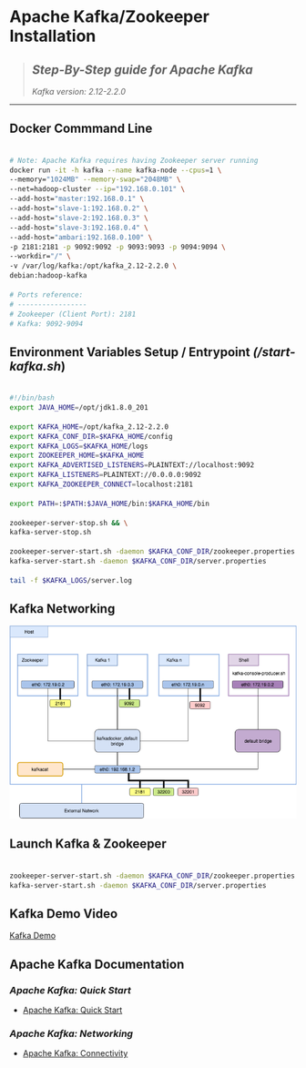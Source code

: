 # Apache Kafka/Zookeeper Installation

> ## *Step-By-Step guide for Apache Kafka*
>
> *Kafka version: 2.12-2.2.0*

---

## Docker Commmand Line

```bash

# Note: Apache Kafka requires having Zookeeper server running
docker run -it -h kafka --name kafka-node --cpus=1 \
--memory="1024MB" --memory-swap="2048MB" \
--net=hadoop-cluster --ip="192.168.0.101" \
--add-host="master:192.168.0.1" \
--add-host="slave-1:192.168.0.2" \
--add-host="slave-2:192.168.0.3" \
--add-host="slave-3:192.168.0.4" \
--add-host="ambari:192.168.0.100" \
-p 2181:2181 -p 9092:9092 -p 9093:9093 -p 9094:9094 \
--workdir="/" \
-v /var/log/kafka:/opt/kafka_2.12-2.2.0 \
debian:hadoop-kafka

# Ports reference:
# -----------------
# Zookeeper (Client Port): 2181
# Kafka: 9092-9094

```

## Environment Variables Setup / Entrypoint *(/start-kafka.sh*)

```bash

#!/bin/bash
export JAVA_HOME=/opt/jdk1.8.0_201

export KAFKA_HOME=/opt/kafka_2.12-2.2.0
export KAFKA_CONF_DIR=$KAFKA_HOME/config
export KAFKA_LOGS=$KAFKA_HOME/logs
export ZOOKEEPER_HOME=$KAFKA_HOME
export KAFKA_ADVERTISED_LISTENERS=PLAINTEXT://localhost:9092
export KAFKA_LISTENERS=PLAINTEXT://0.0.0.0:9092
export KAFKA_ZOOKEEPER_CONNECT=localhost:2181

export PATH=:$PATH:$JAVA_HOME/bin:$KAFKA_HOME/bin

zookeeper-server-stop.sh && \
kafka-server-stop.sh

zookeeper-server-start.sh -daemon $KAFKA_CONF_DIR/zookeeper.properties && \
kafka-server-start.sh -daemon $KAFKA_CONF_DIR/server.properties

tail -f $KAFKA_LOGS/server.log


```

## Kafka Networking

![Kafka-Networking](./images/kafka-multiple-brokers.png)

## Launch Kafka & Zookeeper

```bash

zookeeper-server-start.sh -daemon $KAFKA_CONF_DIR/zookeeper.properties && \
kafka-server-start.sh -daemon $KAFKA_CONF_DIR/server.properties

```

## Kafka Demo Video

[Kafka Demo](./images/kafka-demo-video.webm)

## Apache Kafka Documentation

### *Apache Kafka: Quick Start*

- [Apache Kafka: Quick Start](https://kafka.apache.org/quickstart)

### *Apache Kafka: Networking*

- [Apache Kafka: Connectivity](https://github.com/wurstmeister/kafka-docker/wiki/Connectivity)